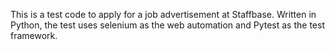 This is a test code to apply for a job advertisement at Staffbase.
Written in Python, the test uses selenium as the web automation and Pytest as the test framework.
